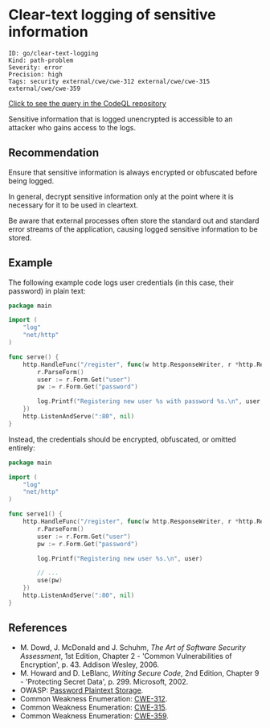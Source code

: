 # Clear-text logging of sensitive information

```
ID: go/clear-text-logging
Kind: path-problem
Severity: error
Precision: high
Tags: security external/cwe/cwe-312 external/cwe/cwe-315 external/cwe/cwe-359

```
[Click to see the query in the CodeQL repository](https://github.com/github/codeql-go/tree/main/ql/src/Security/CWE-312/CleartextLogging.ql)

Sensitive information that is logged unencrypted is accessible to an attacker who gains access to the logs.


## Recommendation
Ensure that sensitive information is always encrypted or obfuscated before being logged.

In general, decrypt sensitive information only at the point where it is necessary for it to be used in cleartext.

Be aware that external processes often store the standard out and standard error streams of the application, causing logged sensitive information to be stored.


## Example
The following example code logs user credentials (in this case, their password) in plain text:


```go
package main

import (
	"log"
	"net/http"
)

func serve() {
	http.HandleFunc("/register", func(w http.ResponseWriter, r *http.Request) {
		r.ParseForm()
		user := r.Form.Get("user")
		pw := r.Form.Get("password")

		log.Printf("Registering new user %s with password %s.\n", user, pw)
	})
	http.ListenAndServe(":80", nil)
}

```
Instead, the credentials should be encrypted, obfuscated, or omitted entirely:


```go
package main

import (
	"log"
	"net/http"
)

func serve1() {
	http.HandleFunc("/register", func(w http.ResponseWriter, r *http.Request) {
		r.ParseForm()
		user := r.Form.Get("user")
		pw := r.Form.Get("password")

		log.Printf("Registering new user %s.\n", user)

		// ...
		use(pw)
	})
	http.ListenAndServe(":80", nil)
}

```

## References
* M. Dowd, J. McDonald and J. Schuhm, *The Art of Software Security Assessment*, 1st Edition, Chapter 2 - 'Common Vulnerabilities of Encryption', p. 43. Addison Wesley, 2006.
* M. Howard and D. LeBlanc, *Writing Secure Code*, 2nd Edition, Chapter 9 - 'Protecting Secret Data', p. 299. Microsoft, 2002.
* OWASP: [Password Plaintext Storage](https://www.owasp.org/index.php/Password_Plaintext_Storage).
* Common Weakness Enumeration: [CWE-312](https://cwe.mitre.org/data/definitions/312.html).
* Common Weakness Enumeration: [CWE-315](https://cwe.mitre.org/data/definitions/315.html).
* Common Weakness Enumeration: [CWE-359](https://cwe.mitre.org/data/definitions/359.html).